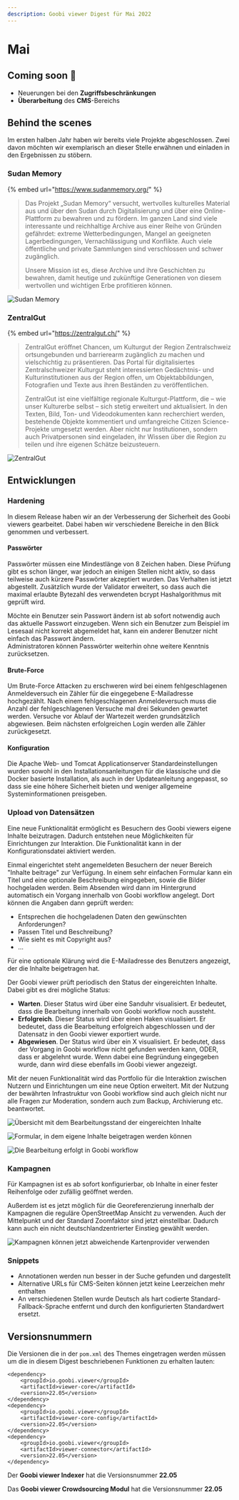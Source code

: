 ```yaml
---
description: Goobi viewer Digest für Mai 2022
---
```


# Mai

## Coming soon :rocket:

* Neuerungen bei den **Zugriffsbeschränkungen**
* **Überarbeitung** des **CMS**-Bereichs

## Behind the scenes

Im ersten halben Jahr haben wir bereits viele Projekte abgeschlossen. Zwei davon möchten wir exemplarisch an dieser Stelle erwähnen und einladen in den Ergebnissen zu stöbern.

### Sudan Memory

{% embed url="https://www.sudanmemory.org/" %}

> Das Projekt „Sudan Memory“ versucht, wertvolles kulturelles Material aus und über den Sudan durch Digitalisierung und über eine Online-Plattform zu bewahren und zu fördern. Im ganzen Land sind viele interessante und reichhaltige Archive aus einer Reihe von Gründen gefährdet: extreme Wetterbedingungen, Mangel an geeigneten Lagerbedingungen, Vernachlässigung und Konflikte. Auch viele öffentliche und private Sammlungen sind verschlossen und schwer zugänglich. &#x20;
>
> Unsere Mission ist es, diese Archive und ihre Geschichten zu bewahren, damit heutige und zukünftige Generationen von diesem wertvollen und wichtigen Erbe profitieren können.

![Sudan Memory](../.gitbook/assets/22.05-sudanmemory.org.png)

### ZentralGut

{% embed url="https://zentralgut.ch/" %}

> ZentralGut eröffnet Chancen, um Kulturgut der Region Zentralschweiz ortsungebunden und barrierearm zugänglich zu machen und vielschichtig zu präsentieren. Das Portal für digitalisiertes Zentralschweizer Kulturgut steht interessierten Gedächtnis- und Kulturinstitutionen aus der Region offen, um Objektabbildungen, Fotografien und Texte aus ihren Beständen zu veröffentlichen.
>
> ZentralGut ist eine vielfältige regionale Kulturgut-Plattform, die – wie unser Kulturerbe selbst – sich stetig erweitert und aktualisiert. In den Texten, Bild, Ton- und Videodokumenten kann recherchiert werden, bestehende Objekte kommentiert und umfangreiche Citizen Science-Projekte umgesetzt werden. Aber nicht nur Institutionen, sondern auch Privatpersonen sind eingeladen, ihr Wissen über die Region zu teilen und ihre eigenen Schätze beizusteuern.

![ZentralGut](../.gitbook/assets/22.05-zentralgut.ch.png)

## Entwicklungen

### Hardening

In diesem Release haben wir an der Verbesserung der Sicherheit des Goobi viewers gearbeitet. Dabei haben wir verschiedene Bereiche in den Blick genommen und verbessert.&#x20;

#### Passwörter

Passwörter müssen eine Mindestlänge von 8 Zeichen haben. Diese Prüfung gibt es schon länger, war jedoch an einigen Stellen nicht aktiv, so dass teilweise auch kürzere Passwörter akzeptiert wurden. Das Verhalten ist jetzt abgestellt. Zusätzlich wurde der Validator erweitert, so dass auch die maximal erlaubte Bytezahl des verwendeten bcrypt Hashalgorithmus mit geprüft wird.

Möchte ein Benutzer sein Passwort ändern ist ab sofort notwendig auch das aktuelle Passwort einzugeben. Wenn sich ein Benutzer zum Beispiel im Lesesaal nicht korrekt abgemeldet hat, kann ein anderer Benutzer nicht einfach das Passwort ändern.\
Administratoren können Passwörter weiterhin ohne weitere Kenntnis zurücksetzen.

#### Brute-Force

Um Brute-Force Attacken zu erschweren wird bei einem fehlgeschlagenen Anmeldeversuch ein Zähler für die eingegebene E-Mailadresse hochgezählt. Nach einem fehlgeschlagenen Anmeldeversuch muss die Anzahl der fehlgeschlagenen Versuche mal drei Sekunden gewartet werden. Versuche vor Ablauf der Wartezeit werden grundsätzlich abgewiesen. Beim nächsten erfolgreichen Login werden alle Zähler zurückgesetzt.

#### Konfiguration

Die Apache Web- und Tomcat Applicationserver Standardeinstellungen wurden sowohl in den Installationsanleitungen für die klassische und die Docker basierte Installation, als auch in der Updateanleitung angepasst, so dass sie eine höhere Sicherheit bieten und weniger allgemeine Systeminformationen preisgeben.

### Upload von Datensätzen

Eine neue Funktionalität ermöglicht es Besuchern des Goobi viewers eigene Inhalte beizutragen. Dadurch entstehen neue Möglichkeiten für Einrichtungen zur Interaktion. Die Funktionalität kann in der Konfigurationsdatei aktiviert werden.

Einmal eingerichtet steht angemeldeten Besuchern der neuer Bereich "Inhalte beitrage" zur Verfügung. In einem sehr einfachen Formular kann ein Titel und eine optionale Beschreibung eingegeben, sowie die Bilder hochgeladen werden. Beim Absenden wird dann im Hintergrund automatisch ein Vorgang innerhalb von Goobi workflow angelegt. Dort können die Angaben dann geprüft werden:

* Entsprechen die hochgeladenen Daten den gewünschten Anforderungen?
* Passen Titel und Beschreibung?
* Wie sieht es mit Copyright aus?
* ...

Für eine optionale Klärung wird die E-Mailadresse des Benutzers angezeigt, der die Inhalte beigetragen hat.

Der Goobi viewer prüft periodisch den Status der eingereichten Inhalte. Dabei gibt es drei mögliche Status:

* **Warten**. Dieser Status wird über eine Sanduhr visualisiert. Er bedeutet, dass die Bearbeitung innerhalb von Goobi workflow noch aussteht.
* **Erfolgreich**. Dieser Status wird über einen Haken visualisiert. Er bedeutet, dass die Bearbeitung erfolgreich abgeschlossen und der Datensatz in den Goobi viewer exportiert wurde.
* **Abgewiesen**. Der Status wird über ein X visualisiert. Er bedeutet, dass der Vorgang in Goobi workflow nicht gefunden werden kann, ODER, dass er abgelehnt wurde. Wenn dabei eine Begründung eingegeben wurde, dann wird diese ebenfalls im Goobi viewer angezeigt.

Mit der neuen Funktionalität wird das Portfolio für die Interaktion zwischen Nutzern und Einrichtungen um eine neue Option erweitert. Mit der Nutzung der bewährten Infrastruktur von Goobi workflow sind auch gleich nicht nur alle Fragen zur Moderation, sondern auch zum Backup, Archivierung etc. beantwortet.

![Übersicht mit dem Bearbeitungsstand der eingereichten Inhalte](../.gitbook/assets/22.05\_DE\_content-contribution.png)

![Formular, in dem eigene Inhalte beigetragen werden können](../.gitbook/assets/22.05\_DE\_content-contribution-modal.png)

![Die Bearbeitung erfolgt in Goobi workflow](../.gitbook/assets/22.05\_DE\_content-upload-workflow.png)

### Kampagnen

Für Kampagnen ist es ab sofort konfigurierbar, ob Inhalte in einer fester Reihenfolge oder zufällig geöffnet werden.&#x20;

Außerdem ist es jetzt möglich für die Georeferenzierung innerhalb der Kampagnen die reguläre OpenStreetMap Ansicht zu verwenden. Auch der Mittelpunkt und der Standard Zoomfaktor sind jetzt einstellbar. Dadurch kann auch ein nicht deutschlandzentrierter Einstieg gewählt werden.

![Kampagnen können jetzt abweichende Kartenprovider verwenden](../.gitbook/assets/22.05\_DE\_campaigns-osm.png)

### Snippets

* Annotationen werden nun besser in der Suche gefunden und dargestellt
* Alternative URLs für CMS-Seiten können jetzt keine Leerzeichen mehr enthalten
* An verschiedenen Stellen wurde Deutsch als hart codierte Standard-Fallback-Sprache entfernt und durch den konfigurierten Standardwert ersetzt.

## Versionsnummern

Die Versionen die in der `pom.xml` des Themes eingetragen werden müssen um die in diesem Digest beschriebenen Funktionen zu erhalten lauten:

```markup
<dependency>
    <groupId>io.goobi.viewer</groupId>
    <artifactId>viewer-core</artifactId>
    <version>22.05</version>
</dependency>
<dependency>
    <groupId>io.goobi.viewer</groupId>
    <artifactId>viewer-core-config</artifactId>
    <version>22.05</version>
</dependency>
<dependency>
    <groupId>io.goobi.viewer</groupId>
    <artifactId>viewer-connector</artifactId>
    <version>22.05</version>
</dependency>
```

Der **Goobi viewer Indexer** hat die Versionsnummer **22.05**

Das **Goobi viewer Crowdsourcing Modul** hat die Versionsnummer **22.05**
